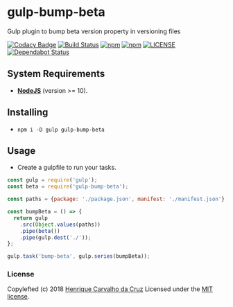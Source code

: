 # gulp-bump-beta

Gulp plugin to bump beta version property in versioning files

[![Codacy Badge](https://api.codacy.com/project/badge/Grade/1e831726c12b40f392acff9db4571ee4)](https://app.codacy.com/app/henriquecarv/gulp-bump-beta?utm_source=github.com&utm_medium=referral&utm_content=henriquecarv/gulp-bump-beta&utm_campaign=Badge_Grade_Settings)
[![Build Status](https://dev.azure.com/henriquecarvgit/henriquecarvgit/_apis/build/status/henriquecarv.gulp-bump-beta?branchName=master)](https://dev.azure.com/henriquecarvgit/henriquecarvgit/_build/latest?definitionId=8)
[![npm](https://img.shields.io/npm/v/gulp-bump-beta.svg)](https://www.npmjs.com/package/gulp-bump-beta)
[![npm](https://img.shields.io/npm/dt/gulp-bump-beta.svg)](https://www.npmjs.com/package/gulp-bump-beta)
[![LICENSE](https://img.shields.io/github/license/henriquecarv/gulp-bump-beta.svg)](./LICENSE)
[![Dependabot Status](https://api.dependabot.com/badges/status?host=github&repo=henriquecarv/gulp-bump-beta)](https://dependabot.com)

## System Requirements

- **[NodeJS](https://nodejs.org/en/)** (version >= 10).

## Installing

- `npm i -D gulp gulp-bump-beta`

## Usage

- Create a gulpfile to run your tasks.

```javascript
const gulp = require('gulp');
const beta = require('gulp-bump-beta');

const paths = {package: './package.json', manifest: './manifest.json'};

const bumpBeta = () => {
  return gulp
    .src(Object.values(paths))
    .pipe(beta())
    .pipe(gulp.dest('./'));
};

gulp.task('bump-beta', gulp.series(bumpBeta));
```

### License

Copylefted (c) 2018 [Henrique Carvalho da Cruz][1] Licensed under the [MIT license][2].

[1]: https://henriquecarv.com
[2]: ./LICENSE
